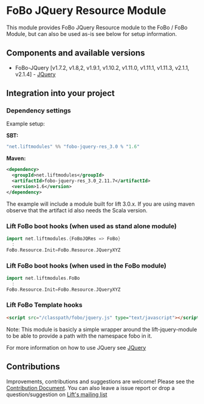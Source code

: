 # FoBo JQuery Resource Module

This module provides FoBo JQuery Resource module to the FoBo / FoBo Module, 
but can also be used as-is see below for setup information. 

## Components and available versions 

- FoBo-JQuery [v1.7.2, v1.8,2, v1.9.1, v1.10.2, v1.11.0, v1.11.1, v1.11.3, v2.1.1, v2.1.4] - [JQuery](http://jquery.com/)

## Integration into your project 

### Dependency settings

Example setup:

**SBT:**
```scala
"net.liftmodules" %% "fobo-jquery-res_3.0 % "1.6"
```
**Maven:**
```xml
<dependency>
  <groupId>net.liftmodules</groupId>
  <artifactId>fobo-jquery-res_3.0_2.11.7</artifactId>
  <version>1.6</version>
</dependency>
```
The example will include a module built for lift 3.0.x. 
If you are using maven observe that the artifact id also needs the Scala version.

### Lift FoBo boot hooks (when used as stand alone module)
```scala
import net.liftmodules.{FoBoJQRes => FoBo} 
  :
FoBo.Resource.Init=FoBo.Resource.JQueryXYZ
```    
### Lift FoBo boot hooks (when used in the FoBo module)
```scala
import net.liftmodules.FoBo 
  :
FoBo.Resource.Init=FoBo.Resource.JQueryXYZ
```    
### Lift FoBo Template hooks
```html
<script src="/classpath/fobo/jquery.js" type="text/javascript"></script>
```    
Note: This module is basicly a simple wrapper around the lift-jquery-module to be able to provide a path with the namespace fobo in it.

For more information on how to use JQuery see [JQuery](http://jquery.com/)

## Contributions

Improvements, contributions and suggestions are welcome! 
Please see the [Contribution Document](https://github.com/karma4u101/FoBo/blob/master/CONTRIBUTING.md). 
You can also leave a issue report or drop a question/suggestion on [Lift's mailing list](http://groups.google.com/group/liftweb/) 
